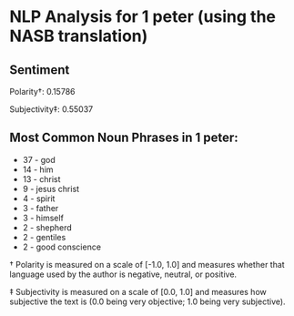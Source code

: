 # NLP Analysis for 1 peter (using the NASB translation)

## Sentiment

Polarity†: 0.15786

Subjectivity‡: 0.55037

## Most Common Noun Phrases in 1 peter:

 * 37	-  god
 * 14	-  him
 * 13	-  christ
 * 9	-  jesus christ
 * 4	-  spirit
 * 3	-  father
 * 3	-  himself
 * 2	-  shepherd
 * 2	-  gentiles
 * 2	-  good conscience


† Polarity is measured on a scale of [-1.0, 1.0] and measures whether that language used by the author is negative, neutral, or positive.

‡ Subjectivity is measured on a scale of [0.0, 1.0] and measures how subjective the text is (0.0 being very objective; 1.0 being very subjective).